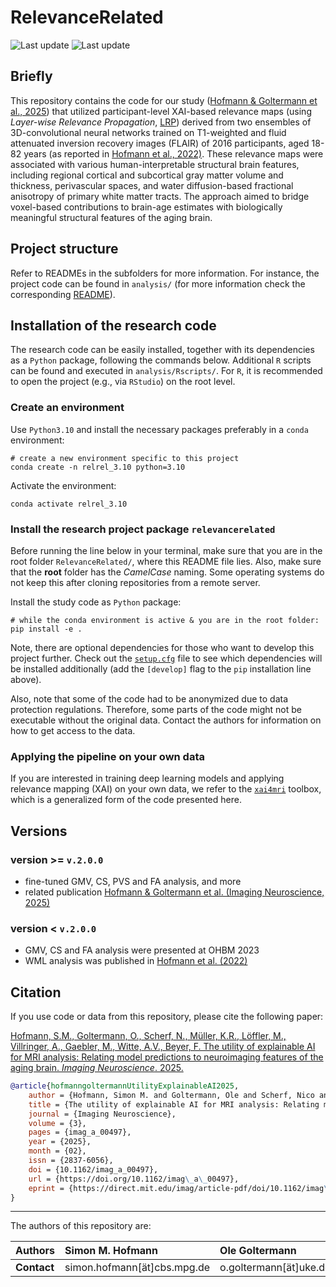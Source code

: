 # RelevanceRelated

![Last update](https://img.shields.io/badge/where-MPI_CBS-green)
![Last update](https://img.shields.io/badge/version-v.2.0.0-blue)

## Briefly

This repository contains the code for our study ([Hofmann & Goltermann et al., 2025](README.md#citation)) that utilized participant-level XAI-based relevance maps
(using *Layer-wise Relevance Propagation*, [LRP](https://journals.plos.org/plosone/article?id=10.1371/journal.pone.0130140))
derived from two ensembles of 3D-convolutional neural networks
trained on T1-weighted and fluid attenuated inversion recovery images (FLAIR) of 2016 participants, aged 18-82 years
(as reported in [Hofmann et al., 2022)](https://doi.org/10.1016/j.neuroimage.2022.119504).
These relevance maps were associated with various human-interpretable structural brain features,
including regional cortical and subcortical gray matter volume and thickness, perivascular spaces,
and water diffusion-based fractional anisotropy of primary white matter tracts.
The approach aimed to bridge voxel-based contributions to brain-age estimates with biologically meaningful
structural features of the aging brain.

## Project structure

Refer to READMEs in the subfolders for more information.
For instance, the project code can be found in `analysis/`
(for more information check the corresponding [README](./analysis/README.md)).

## Installation of the research code

The research code can be easily installed, together with its dependencies as a `Python` package,
following the commands below. Additional `R` scripts can be found and executed in `analysis/Rscripts/`.
For `R`, it is recommended to open the project (e.g., via `RStudio`) on the root level.

### Create an environment

Use `Python3.10` and install the necessary packages preferably in a `conda` environment:

```shell
# create a new environment specific to this project
conda create -n relrel_3.10 python=3.10
```

Activate the environment:

```
conda activate relrel_3.10
```

### Install the research project package `relevancerelated`

Before running the line below in your terminal, make sure that you are in the root folder `RelevanceRelated/`,
where this README file lies.
Also, make sure that the **root** folder has the *CamelCase* naming.
Some operating systems do not keep this after cloning repositories from a remote server.

Install the study code as `Python` package:

```shell
# while the conda environment is active & you are in the root folder:
pip install -e .
```

Note, there are optional dependencies for those who want to develop this project further.
Check out the [`setup.cfg`](./setup.cfg) file to see which dependencies will be installed additionally
(add the `[develop]` flag to the `pip` installation line above).

Also, note that some of the code had to be anonymized due to data protection regulations.
Therefore, some parts of the code might not be executable without the original data.
Contact the authors for information on how to get access to the data.

### Applying the pipeline on your own data

If you are interested in training deep learning models and applying relevance mapping (XAI) on your own data,
we refer to the [`xai4mri`](https://shescher.github.io/xai4mri/) toolbox,
which is a generalized form of the code presented here.

## Versions

### version >= `v.2.0.0`
* fine-tuned GMV, CS, PVS and FA analysis, and more
* related publication [Hofmann & Goltermann et al. (Imaging Neuroscience, 2025)](#citation)

### version < `v.2.0.0`

* GMV, CS and FA analysis were presented at OHBM 2023
* WML analysis was published in [Hofmann et al. (2022)](https://doi.org/10.1016/j.neuroimage.2022.119504)

## Citation

If you use code or data from this repository, please cite the following paper:

[Hofmann, S.M., Goltermann, O., Scherf, N., Müller, K.R., Löffler, M., Villringer, A., Gaebler, M., Witte, A.V., Beyer, F. The utility of explainable AI for MRI analysis: Relating model predictions to neuroimaging features of the aging brain. *Imaging Neuroscience*. 2025.](https://doi.org/10.1162/imag_a_00497)

```bibtex
@article{hofmanngoltermannUtilityExplainableAI2025,
    author = {Hofmann, Simon M. and Goltermann, Ole and Scherf, Nico and Müller, Klaus-Robert and Löffler, Markus and Villringer, Arno and Gaebler, Michael and Witte, A. Veronica and Beyer, Frauke},
    title = {The utility of explainable AI for MRI analysis: Relating model predictions to neuroimaging features of the aging brain},
    journal = {Imaging Neuroscience},
    volume = {3},
    pages = {imag_a_00497},
    year = {2025},
    month = {02},
    issn = {2837-6056},
    doi = {10.1162/imag_a_00497},
    url = {https://doi.org/10.1162/imag\_a\_00497},
    eprint = {https://direct.mit.edu/imag/article-pdf/doi/10.1162/imag\_a\_00497/2503311/imag\_a\_00497.pdf},
}
```

---

The authors of this repository are:

| Authors      | Simon M. Hofmann            | Ole Goltermann           | Frauke Beyer          |
|:-------------|:----------------------------|:-------------------------|:----------------------|
| **Contact**  | simon.hofmann[ät]cbs.mpg.de | o.goltermann[ät]uke.de   | fbeyer[ät]cbs.mpg.de  |
